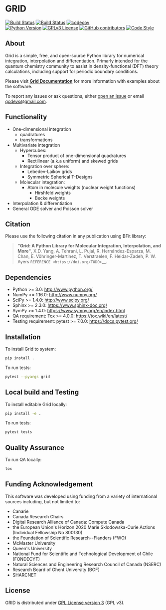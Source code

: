 # GRID
[![Build Status](https://travis-ci.org/theochem/grid.svg?branch=master)](https://travis-ci.org/theochem/grid)
[![Build Status](https://dev.azure.com/yxt1991/Grid/_apis/build/status/theochem.grid?branchName=master)](https://dev.azure.com/yxt1991/Grid/_build/latest?definitionId=2&branchName=master)
[![codecov](https://codecov.io/gh/theochem/grid/branch/master/graph/badge.svg)](https://codecov.io/gh/theochem/grid)<br/>
[![Python Version](https://img.shields.io/badge/python-3.6%2B-blue.svg)](https://docs.python.org/3/whatsnew/3.6.html)
[![GPLv3 License](https://img.shields.io/badge/License-GPL%20v3-yellow.svg)](https://opensource.org/licenses/)
[![GitHub contributors](https://img.shields.io/github/contributors/theochem/grid.svg)](https://github.com/theochem/grid/graphs/contributors)
[![Code Style](https://img.shields.io/badge/code%20style-black-black.svg)](https://black.readthedocs.io/en/stable/)

## About
Grid is a simple, free, and open-source Python library for numerical integration, interpolation and differentiation.
Primarly intended for the quantum chemistry community to assist in density-functional (DFT) theory calculations,
including support for periodic boundary conditions.

Please visit [**Grid Documentation**](https://grid.qcdevs.org/) for more information with 
examples about the software. 

To report any issues or ask questions, either [open an issue](
https://github.com/theochem/grid/issues/new) or email [qcdevs@gmail.com]().

## Functionality
* One-dimensional integration
  * quadratures
  * transformations
* Multivariate integration 
  * Hypercubes:
    * Tensor product of one-dimensional quadratures
    * Rectilinear (a.k.a uniform) and skewed grids
  * Integration over sphere:
    * Lebedev-Laikov grids
    * Symmetric Spherical T-Designs
  * Molecular integration:
    * Atom in molecule weights (nuclear weight functions)
      * Hirshfeld weights
      * Becke weights
* Interpolation & differentiation
* General ODE solver and Poisson solver

## Citation
Please use the following citation in any publication using BFit library:

> **"Grid: A Python Library for Molecular Integration, Interpolation, and More"**,
> X.D. Yang, A. Tehrani, L. Pujal, R. Hernández-Esparza, 
> M. Chan, E. Vöhringer-Martinez, T. Verstraelen, F. Heidar-Zadeh, P. W. Ayers
> `REFERENCE <https://doi.org/TODO>`__.


## Dependencies
* Python >= 3.0: http://www.python.org/
* NumPy >= 1.16.0: http://www.numpy.org/
* SciPy >= 1.4.0: http://www.scipy.org/
* Sphinx >= 2.3.0: https://www.sphinx-doc.org/
* SymPy >= 1.4.0: https://www.sympy.org/en/index.html
* QA requirement: Tox >= 4.0.0: https://tox.wiki/en/latest/
* Testing requirement: pytest >= 7.0.0: https://docs.pytest.org/

## Installation
To install Grid to system:
```bash
pip install .
```
To run tests:
```bash
pytest --pyargs grid
```

## Local build and Testing
To install editable Grid locally:
```bash
pip install -e .
```
To run tests:
```bash
pytest tests
```

## Quality Assurance
To run QA locally:
```bash
tox
```

## Funding Acknowledgement
This software was developed using funding from a variety of international
sources including, but not limited to:
* Canarie
* Canada Research Chairs
* Digital Research Alliance of Canada: Compute Canada
* the European Union's Horizon 2020 Marie Sklodowska-Curie Actions (Individual Fellowship No 800130)
* the Foundation of Scientific Research--Flanders (FWO)
* McMaster University
* Queen's University
* National Fund for Scientific and Technological Development of Chile (FONDECYT)
* Natural Sciences and Engineering Research Council of Canada (NSERC)
* Research Board of Ghent University (BOF)
* SHARCNET

## License
GRID is distributed under [GPL License version 3](https://github.com/theochem/grid/blob/master/LICENSE) (GPL v3).

